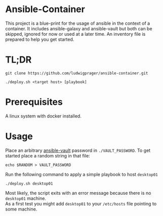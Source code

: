 # Ansible-Container
This project is a blue-print for the usage of ansible in the context of a container. It includes ansible-galaxy and ansible-vault but both can be skipped, ignored for now or used at a later time.
An inventory file is prepared to help you get started.

# TL;DR
```
git clone https://github.com/ludwigprager/ansible-container.git

./deploy.sh <target host> [playbook]
```

# Prerequisites
A linux system with docker installed.

# Usage

Place an arbitrary [ansible-vault](https://docs.ansible.com/ansible/latest/vault_guide/index.html) password in `./VAULT_PASSWORD`.
To get started place a random string in that file:
```
echo $RANDOM > VAULT_PASSWORD
```


Run the following command to apply a simple playbook to host `desktop01`
```
./deploy.sh desktop01
```

Most likely, the script exits with an error message because there is no `desktop01` machine.  
As a first test you might add `desktop01` to your `/etc/hosts` file pointing to some machine.
